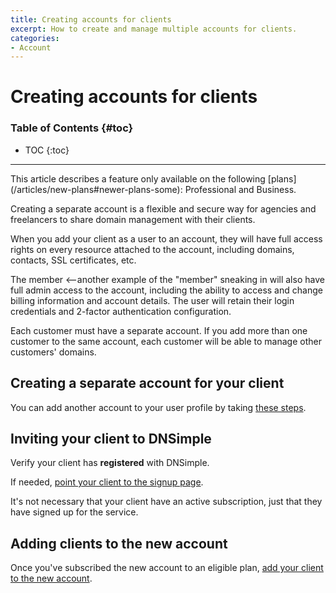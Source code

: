 ```yaml
---
title: Creating accounts for clients
excerpt: How to create and manage multiple accounts for clients.
categories:
- Account
---
```


# Creating accounts for clients

### Table of Contents {#toc}

* TOC
{:toc}

---

<info>
This article describes a feature only available on the following [plans](/articles/new-plans#newer-plans-some): Professional and Business.
</info>

Creating a separate account is a flexible and secure way for agencies and freelancers to share domain management with their clients.

When you add your client as a user to an account, they will have full access rights on every resource attached to the account, including domains, contacts, SSL certificates, etc.

The member <--another example of the "member" sneaking in will also have full admin access to the account, including the ability to access and change billing information and account details. The user will retain their login credentials and 2-factor authentication configuration.

<warning>
Each customer must have a separate account. If you add more than one customer to the same account, each customer will be able to manage other customers' domains.
</warning>


## Creating a separate account for your client

You can add another account to your user profile by taking [these steps](/articles/account-multi/#creating-a-separate-account).
  
## Inviting your client to DNSimple

Verify your client has __registered__ with DNSimple.

If needed, [point your client to the signup page](https://dnsimple.com/signup).

<info>
It's not necessary that your client have an active subscription, just that they have signed up for the service.
</info>

## Adding clients to the new account

Once you've subscribed the new account to an eligible plan, [add your client to the new account](/articles/account-users/#adding-members-to-an-account).
  

